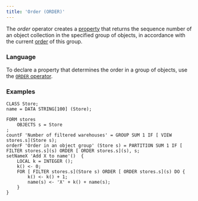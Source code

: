 ```yaml
---
title: 'Order (ORDER)'
---
```


The *order* operator creates a [property](Properties.md) that returns the sequence number of an object collection in the specified group of objects, in accordance with the current [order](Form_structure.md#sort) of this group.

### Language

To declare a property that determines the order in a group of objects, use the [`ORDER` operator](Object_group_operator.md).

### Examples

```lsf
CLASS Store;
name = DATA STRING[100] (Store);

FORM stores
    OBJECTS s = Store
;
countF 'Number of filtered warehouses' = GROUP SUM 1 IF [ VIEW stores.s](Store s);
orderF 'Order in an object group' (Store s) = PARTITION SUM 1 IF [ FILTER stores.s](s) ORDER [ ORDER stores.s](s), s;
setNameX 'Add X to name'()  {
    LOCAL k = INTEGER ();
    k() <- 0;
    FOR [ FILTER stores.s](Store s) ORDER [ ORDER stores.s](s) DO {
        k() <- k() + 1;
        name(s) <- 'X' + k() + name(s);
    }
}
```
